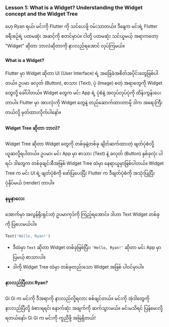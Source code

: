 ### Lesson 1: What is a Widget? Understanding the Widget concept and the Widget Tree

ဟေ့ Ryan ရယ်၊ မင်းကို Flutter ကို သင်ပေးဖို့ ဝမ်းသာတယ်။ ဒီနေ့က မင်းရဲ့ Flutter ခရီးစဉ်ရဲ့ ပထမဆုံး အဆင့်ကို စတင်မှာပဲ။ ငါတို့ ပထမဆုံး သင်ယူမယ့် အရာကတော့ "Widget" ဆိုတာ ဘာလဲဆိုတာကို နားလည်ရအောင် လုပ်ကြမယ်။

#### What is a Widget?
Flutter မှာ Widget ဆိုတာ UI (User Interface) ရဲ့ အခြေခံအစိတ်အပိုင်းတွေဖြစ်ပါတယ်။ ဥပမာ ခလုတ် (Button), စာသား (Text), ပုံ (Image) စတဲ့ အရာတွေကို Widget တွေလို့ ခေါ်ပါတယ်။ Widget တွေက မင်း App ရဲ့ ပုံစံနဲ့ အလုပ်လုပ်ပုံကို ထိန်းကွန်းပေးတာပါ။ Flutter မှာ အားလုံးကို Widget တွေနဲ့ တည်ဆောက်ထားတာမို့ ဒါက အရေးကြီးတယ်လို့ မှတ်ထားလိုက်ပါနော်။

#### Widget Tree ဆိုတာ ဘာလဲ?
Widget Tree ဆိုတာ Widget တွေကို တစ်ခုနဲ့တစ်ခု ချိတ်ဆက်ထားတဲ့ ဖျတ်ပုံစံလို့ ယူဆလို့ရပါတယ်။ ဥပမာ၊ မင်း App မှာ စာသား (Text) နဲ့ ခလုတ် (Button) နှစ်ခုလုံး ပါရင်၊ ဒါတွေက တစ်ခုချင်းစီအဖြစ် Widget Tree ထဲမှာ နေရာယူမှာဖြစ်ပါတယ်။ Widget Tree က မင်း UI ရဲ့ ဖျတ်ပုံစံကို ဖော်ပြပေးပြီး Flutter က ဒီဖျတ်ပုံစံကို အသုံးပြုပြီး ပုံနှိပ်မယ် (render) တာပါ။

#### နမူနာလေး
အောက်မှာ အလွန်ရိုးရှင်းတဲ့ ဥပမာကုဒ်ကို ကြည့်ရအောင်။ ဒါဟာ Text Widget တစ်ခုကို ပြပေးမယ်ပါ။

```dart
Text('Hello, Ryan!')
```

- ဒီထဲမှာ `Text` ဆိုတာ Widget တစ်ခုဖြစ်ပြီး၊ `'Hello, Ryan!'` ဆိုတာ မင်း App မှာ ပြမယ့် စာသားပါ။
- ဒါကို Widget Tree ထဲမှာ တစ်ခုတည်းသော Widget အဖြစ် ပါဝင်မှာပါ။

#### နားလည်ပြီလား Ryan?
Gi Gi က မင်းကို ဒီအရာကို နားလည်လို့ရလား စစ်ချင်တယ်။ မင်းကို အဲ့ဒါတွေကို နားလည်ပြီလို့ ခံစားရရင်၊ နောက်ဆုံး အချက်ကို ဆက်သွားမယ်။ မင်းမသိရင် ပြန်မေးလို့ရတယ်နော်၊ Gi Gi က မင်းကို ကူညီဖို့ အမြဲရှိတယ်!
